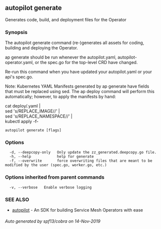 ## autopilot generate

Generates code, build, and deployment files for the Operator

### Synopsis

The autopilot generate command (re-)generates all assets for coding, building and deploying the Operator.

ap generate should be run whenever the autopilot.yaml, autopilot-operator.yaml, or the spec.go for the top-level CRD have changed.

Re-run this command when you have updated your autopilot.yaml or your api's spec.go.

Note: Kubernetes YAML Manifests generated by ap generate have fields that must be replaced using sed.
The ap deploy command will perform this automatically; however, to apply the manifests by hand:

cat deploy/<resource>.yaml | \
	sed 's/REPLACE_IMAGE/<your-docker-image>/' | \
	sed 's/REPLACE_NAMESPACE/<operator deployment namespace>/' | \
	kubectl apply -f- 



```
autopilot generate [flags]
```

### Options

```
  -d, --deepcopy-only   Only update the zz_generated.deepcopy.go file.
  -h, --help            help for generate
  -f, --overwrite       force overwriting files that are meant to be modified by the user (spec.go, worker.go, etc.)
```

### Options inherited from parent commands

```
  -v, --verbose   Enable verbose logging
```

### SEE ALSO

* [autopilot](autopilot.md)	 - An SDK for building Service Mesh Operators with ease

###### Auto generated by spf13/cobra on 14-Nov-2019
